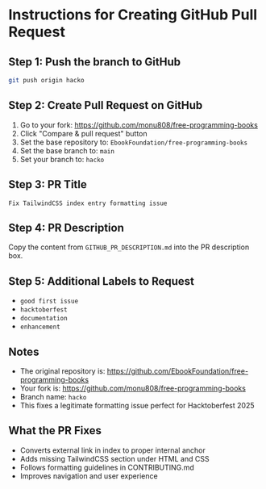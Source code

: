 # Instructions for Creating GitHub Pull Request

## Step 1: Push the branch to GitHub
```bash
git push origin hacko
```

## Step 2: Create Pull Request on GitHub
1. Go to your fork: https://github.com/monu808/free-programming-books
2. Click "Compare & pull request" button
3. Set the base repository to: `EbookFoundation/free-programming-books`
4. Set the base branch to: `main`
5. Set your branch to: `hacko`

## Step 3: PR Title
```
Fix TailwindCSS index entry formatting issue
```

## Step 4: PR Description
Copy the content from `GITHUB_PR_DESCRIPTION.md` into the PR description box.

## Step 5: Additional Labels to Request
- `good first issue`
- `hacktoberfest`
- `documentation`
- `enhancement`

## Notes
- The original repository is: https://github.com/EbookFoundation/free-programming-books
- Your fork is: https://github.com/monu808/free-programming-books
- Branch name: `hacko`
- This fixes a legitimate formatting issue perfect for Hacktoberfest 2025

## What the PR Fixes
- Converts external link in index to proper internal anchor
- Adds missing TailwindCSS section under HTML and CSS
- Follows formatting guidelines in CONTRIBUTING.md
- Improves navigation and user experience